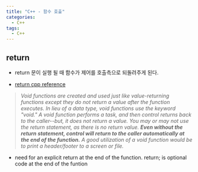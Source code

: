 ```yaml
---
title: "C++ - 함수 호출"
categories:
  - C++
tags:
  - C++
---
```


## return
- return 문이 실행 될 때 함수가 제어를 호출측으로 되돌려주게 된다. 

- [return cpp reference](https://en.cppreference.com/w/cpp/language/return)

> *Void functions are created and used just like value-returning functions except they do not return a value after the function executes. In lieu of a data type, void functions use the keyword "void." A void function performs a task, and then control returns back to the caller--but, it does not return a value. You may or may not use the return statement, as there is no return value. **Even without the return statement, control will return to the caller automatically at the end of the function.** A good utilization of a void function would be to print a header/footer to a screen or file.*


-  need for an explicit return at the end of the function. return; is optional code at the end of the funtion